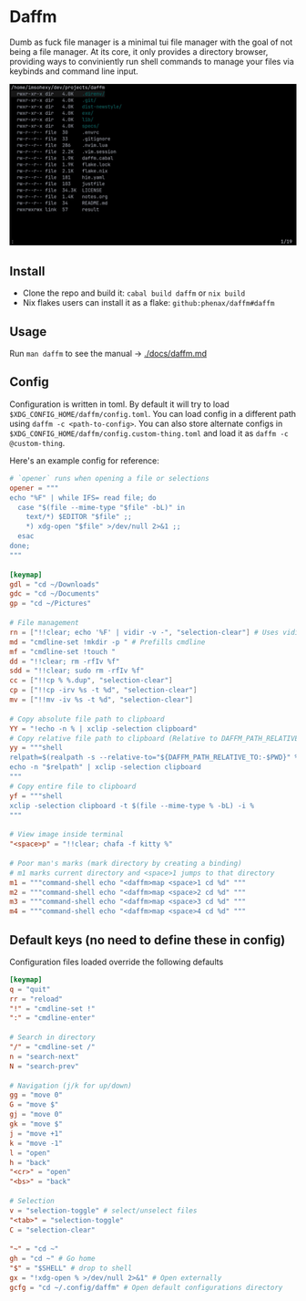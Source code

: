 # Daffm
Dumb as fuck file manager is a minimal tui file manager with the goal of not being a file manager.
At its core, it only provides a directory browser, providing ways to conviniently run shell commands to manage your files via keybinds and command line input.

![screenshot](./media/screenshot.jpg)

## Install
- Clone the repo and build it: `cabal build daffm` or `nix build`
- Nix flakes users can install it as a flake: `github:phenax/daffm#daffm`

## Usage
Run `man daffm` to see the manual -> [./docs/daffm.md](./docs/daffm.md)

## Config

Configuration is written in toml. By default it will try to load `$XDG_CONFIG_HOME/daffm/config.toml`.
You can load config in a different path using `daffm -c <path-to-config>`.
You can also store alternate configs in `$XDG_CONFIG_HOME/daffm/config.custom-thing.toml` and load it as `daffm -c @custom-thing`.

Here's an example config for reference:

```toml
# `opener` runs when opening a file or selections
opener = """
echo "%F" | while IFS= read file; do
  case "$(file --mime-type "$file" -bL)" in
    text/*) $EDITOR "$file" ;;
    *) xdg-open "$file" >/dev/null 2>&1 ;;
  esac
done;
"""

[keymap]
gdl = "cd ~/Downloads"
gdc = "cd ~/Documents"
gp = "cd ~/Pictures"

# File management
rn = ["!!clear; echo '%F' | vidir -v -", "selection-clear"] # Uses vidir (moreutils) to rename current or selected files
md = "cmdline-set !mkdir -p " # Prefills cmdline
mf = "cmdline-set !touch "
dd = "!!clear; rm -rfIv %f"
sdd = "!!clear; sudo rm -rfIv %f"
cc = ["!!cp % %.dup", "selection-clear"]
cp = ["!!cp -irv %s -t %d", "selection-clear"]
mv = ["!!mv -iv %s -t %d", "selection-clear"]

# Copy absolute file path to clipboard
YY = "!echo -n % | xclip -selection clipboard"
# Copy relative file path to clipboard (Relative to DAFFM_PATH_RELATIVE_TO or cwd)
yy = """shell
relpath=$(realpath -s --relative-to="${DAFFM_PATH_RELATIVE_TO:-$PWD}" %)
echo -n "$relpath" | xclip -selection clipboard
"""
# Copy entire file to clipboard
yf = """shell
xclip -selection clipboard -t $(file --mime-type % -bL) -i %
"""

# View image inside terminal
"<space>p" = "!!clear; chafa -f kitty %"

# Poor man's marks (mark directory by creating a binding)
# m1 marks current directory and <space>1 jumps to that directory
m1 = """command-shell echo "<daffm>map <space>1 cd %d" """
m2 = """command-shell echo "<daffm>map <space>2 cd %d" """
m3 = """command-shell echo "<daffm>map <space>3 cd %d" """
m4 = """command-shell echo "<daffm>map <space>4 cd %d" """
```


## Default keys (no need to define these in config)
Configuration files loaded override the following defaults

```toml
[keymap]
q = "quit"
rr = "reload"
"!" = "cmdline-set !"
":" = "cmdline-enter"

# Search in directory
"/" = "cmdline-set /"
n = "search-next"
N = "search-prev"

# Navigation (j/k for up/down)
gg = "move 0"
G = "move $"
gj = "move 0"
gk = "move $"
j = "move +1"
k = "move -1"
l = "open"
h = "back"
"<cr>" = "open"
"<bs>" = "back"

# Selection
v = "selection-toggle" # select/unselect files
"<tab>" = "selection-toggle"
C = "selection-clear"

"~" = "cd ~"
gh = "cd ~" # Go home
"$" = "$SHELL" # drop to shell
gx = "!xdg-open % >/dev/null 2>&1" # Open externally
gcfg = "cd ~/.config/daffm" # Open default configurations directory
```

